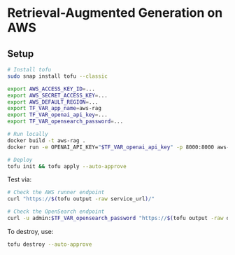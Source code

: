 # Retrieval-Augmented Generation on AWS

## Setup

```bash
# Install tofu
sudo snap install tofu --classic

export AWS_ACCESS_KEY_ID=...
export AWS_SECRET_ACCESS_KEY=...
export AWS_DEFAULT_REGION=...
export TF_VAR_app_name=aws-rag
export TF_VAR_openai_api_key=...
export TF_VAR_opensearch_password=...

# Run locally
docker build -t aws-rag .
docker run -e OPENAI_API_KEY="$TF_VAR_openai_api_key" -p 8000:8000 aws-rag

# Deploy
tofu init && tofu apply --auto-approve
```

Test via:

```bash
# Check the AWS runner endpoint
curl "https://$(tofu output -raw service_url)/"

# Check the OpenSearch endpoint
curl -u admin:$TF_VAR_opensearch_password "https://$(tofu output -raw opensearch_endpoint)/_cluster/health?pretty"
```

To destroy, use:

```bash
tofu destroy --auto-approve
```
